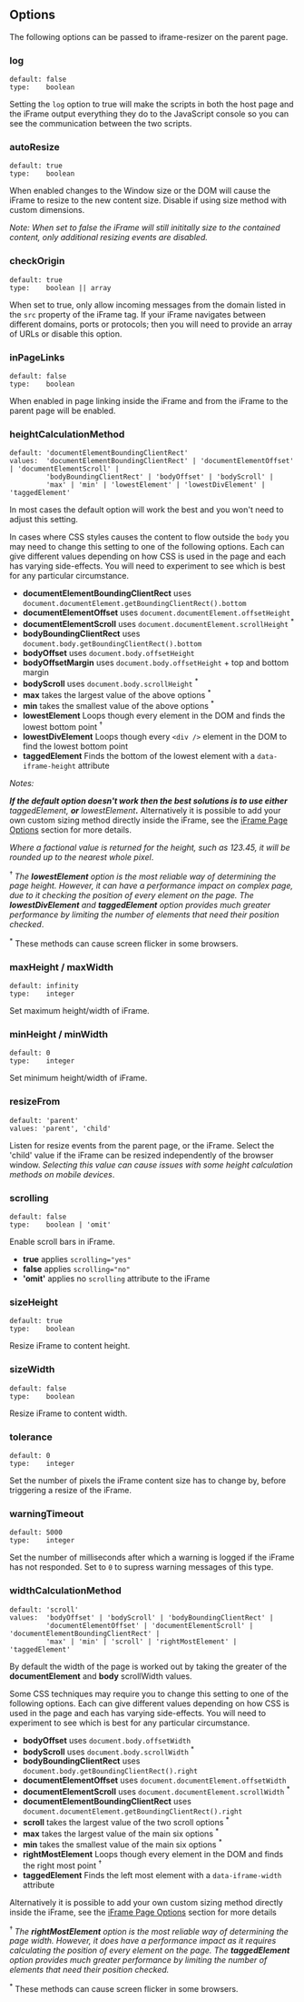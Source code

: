 
## Options

The following options can be passed to iframe-resizer on the parent page.

### log

	default: false
	type:    boolean

Setting the `log` option to true will make the scripts in both the host page and the iFrame output everything they do to the JavaScript console so you can see the communication between the two scripts.

### autoResize

	default: true
	type:    boolean

When enabled changes to the Window size or the DOM will cause the iFrame to resize to the new content size. Disable if using size method with custom dimensions.

<i>Note: When set to false the iFrame will still inititally size to the contained content, only additional resizing events are disabled.</i>

<!--
### bodyBackground

	default: null
	type:    string

Override the body background style in the iFrame.

### bodyMargin

	default: null
	type:    string || number

Override the default body margin style in the iFrame. A string can be any valid value for the CSS margin attribute, for example '8px 3em'. A number value is converted into px.

### bodyPadding

	default: null
	type:    string || number

Override the default body padding style in the iFrame. A string can be any valid value for the CSS margin attribute, for example '8px 3em'. A number value is converted into px.
-->

### checkOrigin

	default: true
	type:    boolean || array

When set to true, only allow incoming messages from the domain listed in the `src` property of the iFrame tag. If your iFrame navigates between different domains, ports or protocols; then you will need to provide an array of URLs or disable this option.

### inPageLinks

	default: false
	type:    boolean

When enabled in page linking inside the iFrame and from the iFrame to the parent page will be enabled.

### heightCalculationMethod

    default: 'documentElementBoundingClientRect'
    values:  'documentElementBoundingClientRect' | 'documentElementOffset' | 'documentElementScroll' |
			 'bodyBoundingClientRect' | 'bodyOffset' | 'bodyScroll' |
             'max' | 'min' | 'lowestElement' | 'lowestDivElement' | 'taggedElement'

In most cases the default option will work the best and you won't need to adjust this setting.

In cases where CSS styles causes the content to flow outside the `body` you may need to change this setting to one of the following options. Each can give different values depending on how CSS is used in the page and each has varying side-effects. You will need to experiment to see which is best for any particular circumstance.

* **documentElementBoundingClientRect** uses `document.documentElement.getBoundingClientRect().bottom`
* **documentElementOffset** uses `document.documentElement.offsetHeight`
* **documentElementScroll** uses `document.documentElement.scrollHeight` <sup>*</sup>
* **bodyBoundingClientRect** uses `document.body.getBoundingClientRect().bottom`
* **bodyOffset** uses `document.body.offsetHeight`
* **bodyOffsetMargin** uses `document.body.offsetHeight` + top and bottom margin
* **bodyScroll** uses `document.body.scrollHeight` <sup>*</sup>
* **max** takes the largest value of the above options <sup>*</sup>
* **min** takes the smallest value of the above options <sup>*</sup>
* **lowestElement** Loops though every element in the DOM and finds the lowest bottom point <sup>†</sup>
* **lowestDivElement** Loops though every `<div />` element in the DOM to find the lowest bottom point
* **taggedElement** Finds the bottom of the lowest element with a `data-iframe-height` attribute

<i>Notes:</i>

<i>**If the default option doesn't work then the best solutions is to use either** taggedElement, **or** lowestElement</i>**.** Alternatively it is possible to add your own custom sizing method directly inside the iFrame, see the [iFrame Page Options](../iframed_page/options.md) section for more details.

<i>Where a factional value is returned for the height, such as 123.45, it will be rounded up to the nearest whole pixel</i>.

<sup> † </sup> <i>The **lowestElement** option is the most reliable way of determining the page height. However, it can have a performance impact on complex page, due to it checking the position of every element on the page. The **lowestDivElement** and **taggedElement** option provides much greater performance by limiting the number of elements that need their position checked</i>.

<sup>*</sup> These methods can cause screen flicker in some browsers.


### maxHeight / maxWidth

    default: infinity
    type:    integer

Set maximum height/width of iFrame.

### minHeight / minWidth

    default: 0
    type:    integer

Set minimum height/width of iFrame.

### resizeFrom

    default: 'parent'
    values: 'parent', 'child'

Listen for resize events from the parent page, or the iFrame. Select the 'child' value if the iFrame can be resized independently of the browser window. <i>Selecting this value can cause issues with some height calculation methods on mobile devices</i>.

### scrolling

    default: false
    type:    boolean | 'omit'

Enable scroll bars in iFrame.

* **true** applies `scrolling="yes"`
* **false** applies `scrolling="no"`
* **'omit'** applies no `scrolling` attribute to the iFrame

### sizeHeight

	default: true
	type:    boolean

Resize iFrame to content height.

### sizeWidth

	default: false
	type:    boolean

Resize iFrame to content width.


### tolerance

	default: 0
	type:    integer

Set the number of pixels the iFrame content size has to change by, before triggering a resize of the iFrame.


### warningTimeout

	default: 5000
	type:    integer

Set the number of milliseconds after which a warning is logged if the iFrame has not responded. Set to `0` to supress warning messages of this type.


### widthCalculationMethod

    default: 'scroll'
    values:  'bodyOffset' | 'bodyScroll' | 'bodyBoundingClientRect' |
             'documentElementOffset' | 'documentElementScroll' | 'documentElementBoundingClientRect' |
             'max' | 'min' | 'scroll' | 'rightMostElement' | 'taggedElement'

By default the width of the page is worked out by taking the greater of the **documentElement** and **body** scrollWidth values.

Some CSS techniques may require you to change this setting to one of the following options. Each can give different values depending on how CSS is used in the page and each has varying side-effects. You will need to experiment to see which is best for any particular circumstance.

* **bodyOffset** uses `document.body.offsetWidth`
* **bodyScroll** uses `document.body.scrollWidth` <sup>*</sup>
* **bodyBoundingClientRect** uses `document.body.getBoundingClientRect().right`
* **documentElementOffset** uses `document.documentElement.offsetWidth`
* **documentElementScroll** uses `document.documentElement.scrollWidth` <sup>*</sup>
* **documentElementBoundingClientRect** uses `document.documentElement.getBoundingClientRect().right`
* **scroll** takes the largest value of the two scroll options <sup>*</sup>
* **max** takes the largest value of the main six options <sup>*</sup>
* **min** takes the smallest value of the main six options <sup>*</sup>
* **rightMostElement** Loops though every element in the DOM and finds the right most point <sup>†</sup>
* **taggedElement** Finds the left most element with a `data-iframe-width` attribute

Alternatively it is possible to add your own custom sizing method directly inside the iFrame, see the [iFrame Page Options](../iframed_page/options.md) section for more details

<sup> † </sup> <i>The **rightMostElement** option is the most reliable way of determining the page width. However, it does have a performance impact as it requires calculating the position of every element on the page. The **taggedElement** option provides much greater performance by limiting the number of elements that need their position checked.</i>

<sup>*</sup> These methods can cause screen flicker in some browsers.
